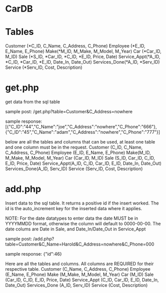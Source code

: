CarDB
=====

Tables
=====
Customer (*C_ID, C_Name, C_Address, C_Phone)
Employee (*E_ID, E_Name, E_Phone)
Make(*M_ID, M_Make, M_Model, M_Year)
Car (*Car_ID, M_ID)
Sale (*S_ID, *Car_ID, *C_ID, *E_ID, Price, Date)
Service_Appt(*A_ID, *C_ID, *Car_ID, *E_ID, Date_In, Date_Out)
Services_Done(*A_ID, *Serv_ID)
Service (*Serv_ID, Cost, Description)


get.php
=====

get data from the sql table

sample post:
/get.php?table=Customer&C_Address=nowhere

sample response:
[{"C_ID":"44","C_Name":"joe","C_Address":"nowhere","C_Phone":"666"},{"C_ID":"45","C_Name":"adam","C_Address":"nowhere","C_Phone":"777"}]

below are all the tables and columns that can be used, at least one table and one column must be in the request.
Customer (C_ID, C_Name, C_Address, C_Phone)
Employee (E_ID, E_Name, E_Phone)
Make(M_ID, M_Make, M_Model, M_Year)
Car (Car_ID, M_ID)
Sale (S_ID, Car_ID, C_ID, E_ID, Price, Date)
Service_Appt(A_ID, C_ID, Car_ID, E_ID, Date_In, Date_Out)
Services_Done(A_ID, Serv_ID)
Service (Serv_ID, Cost, Description)


add.php
=====

Insert data to the sql table. It returns a positive id if the insert worked. The id is the auto_increment key for the inserted data where it applies.

NOTE: For the date datatypes to enter data the date MUST be in YYYYMMDD format, otherwise the column will default to 0000-00-00. The date colums are Date in Sale, and Date_In/Date_Out in Service_Appt

sample post:
/add.php?table=Customer&C_Name=Harold&C_Address=nowhere&C_Phone=000

sample response:
{"id":46}

Here are all the tables and columns. All columns are REQUIRED for their respective table.
Customer (C_Name, C_Address, C_Phone)
Employee (E_Name, E_Phone)
Make (M_Make, M_Model, M_Year)
Car (M_ID)
Sale (Car_ID, C_ID, E_ID, Price, Date)
Service_Appt (C_ID, Car_ID, E_ID, Date_In, Date_Out)
Services_Done (A_ID, Serv_ID)
Service (Cost, Description)
